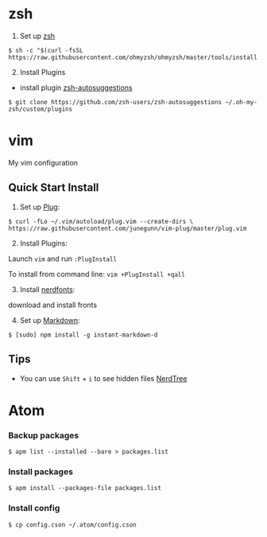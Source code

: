 # zsh

1. Set up [zsh]

```
$ sh -c "$(curl -fsSL https://raw.githubusercontent.com/ohmyzsh/ohmyzsh/master/tools/install.sh)"
```

2. Install Plugins
- install plugin [zsh-autosuggestions]

```
$ git clone https://github.com/zsh-users/zsh-autosuggestions ~/.oh-my-zsh/custom/plugins
```

# vim
My vim configuration

## Quick Start Install

1. Set up [Plug]:

```
$ curl -fLo ~/.vim/autoload/plug.vim --create-dirs \ https://raw.githubusercontent.com/junegunn/vim-plug/master/plug.vim
```

2. Install Plugins:

  Launch `vim` and run `:PlugInstall`

  To install from command line: `vim +PlugInstall +qall`

3. Install [nerdfonts]:

  download and install fronts

4. Set up [Markdown]:

  `$ [sudo] npm install -g instant-markdown-d`

## Tips
* You can use `Shift` + `i` to see hidden files [NerdTree]



# Atom

### Backup packages
```
$ apm list --installed --bare > packages.list
```
### Install packages
```
$ apm install --packages-file packages.list
```
### Install config
```
$ cp config.cson ~/.atom/config.cson
```


[zsh]:https://github.com/ohmyzsh/ohmyzsh
[zsh-autosuggestions]:https://github.com/zsh-users/zsh-autosuggestions
[Plug]:https://github.com/junegunn/vim-plug
[Vim]:https://www.vim.org/
[Git]:https://git-scm.com
[nerdfonts]:https://www.nerdfonts.com/font-downloads
[Markdown]:https://github.com/suan/vim-instant-markdown
[NerdTree]:https://github.com/preservim/nerdtree
